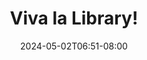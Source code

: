 ---
title: "Viva la Library!"
date: "2024-05-02T06:51-08:00"
tags: ["tech"]
description: "Rebel against The Algorithm. Get a library card."
link: "https://nautil.us/viva-la-library-543293/"
---